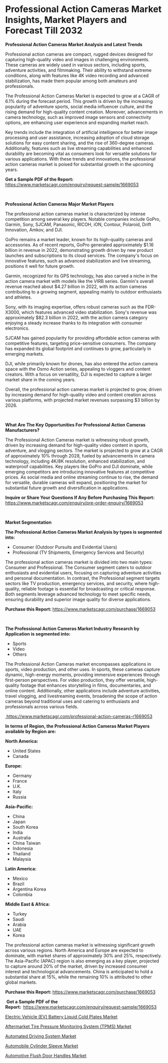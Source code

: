 <p><h1>Professional Action Cameras Market Insights, Market Players and Forecast Till 2032</h1></p><p><strong>Professional Action Cameras Market Analysis and Latest Trends</strong></p>
<p><p>Professional action cameras are compact, rugged devices designed for capturing high-quality video and images in challenging environments. These cameras are widely used in various sectors, including sports, adventure activities, and filmmaking. Their ability to withstand extreme conditions, along with features like 4K video recording and advanced stabilization, has made them popular among both amateurs and professionals.</p><p>The Professional Action Cameras Market is expected to grow at a CAGR of 6.1% during the forecast period. This growth is driven by the increasing popularity of adventure sports, social media influencer culture, and the rising demand for high-quality content creation. Moreover, advancements in camera technology, such as improved image sensors and connectivity options, are enhancing user experience and expanding market reach. </p><p>Key trends include the integration of artificial intelligence for better image processing and user assistance, increasing adoption of cloud storage solutions for easy content sharing, and the rise of 360-degree cameras. Additionally, features such as live streaming capabilities and enhanced durability are becoming vital as consumers look for versatile solutions for various applications. With these trends and innovations, the professional action cameras market is poised for substantial growth in the upcoming years.</p></p>
<p><strong>Get a Sample PDF of the Report:&nbsp;</strong> <a href="https://www.marketscagr.com/enquiry/request-sample/1669053?utm_campaign=2265&utm_medium=2&utm_source=Github&utm_content=ia&utm_term=06022025&utm_id=professional-action-cameras">https://www.marketscagr.com/enquiry/request-sample/1669053</a></p>
<p>&nbsp;</p>
<p><strong>Professional Action Cameras Major Market Players</strong></p>
<p><p>The professional action cameras market is characterized by intense competition among several key players. Notable companies include GoPro, Garmin, Sony, SJCAM, Panasonic, RICOH, iON, Contour, Polaroid, Drift Innovation, Amkov, and DJI. </p><p>GoPro remains a market leader, known for its high-quality cameras and accessories. As of recent reports, GoPro generated approximately $1.16 billion in revenue in 2022, demonstrating growth driven by new product launches and subscriptions to its cloud services. The company's focus on innovative features, such as advanced stabilization and live streaming, positions it well for future growth.</p><p>Garmin, recognized for its GPS technology, has also carved a niche in the action camera market with models like the VIRB series. Garmin's overall revenue reached about $4.27 billion in 2022, with its action cameras contributing to a growing segment, appealing mainly to outdoor enthusiasts and athletes.</p><p>Sony, with its imaging expertise, offers robust cameras such as the FDR-X3000, which features advanced video stabilization. Sony's revenue was approximately $82.3 billion in 2022, with the action camera category enjoying a steady increase thanks to its integration with consumer electronics.</p><p>SJCAM has gained popularity for providing affordable action cameras with competitive features, targeting price-sensitive consumers. The company has expanded its global footprint and continues to grow, particularly in emerging markets.</p><p>DJI, while primarily known for drones, has also entered the action camera space with the Osmo Action series, appealing to vloggers and content creators. With a focus on versatility, DJI is expected to capture a larger market share in the coming years.</p><p>Overall, the professional action cameras market is projected to grow, driven by increasing demand for high-quality video and content creation across various platforms, with projected market revenues surpassing $3 billion by 2026.</p></p>
<p>&nbsp;</p>
<p><strong>What Are The Key Opportunities For Professional Action Cameras Manufacturers?</strong></p>
<p><p>The Professional Action Cameras market is witnessing robust growth, driven by increasing demand for high-quality video content in sports, adventure, and vlogging sectors. The market is projected to grow at a CAGR of approximately 10% through 2028, fueled by advancements in camera technology, including 4K/8K resolution, enhanced stabilization, and waterproof capabilities. Key players like GoPro and DJI dominate, while emerging competitors are introducing innovative features at competitive prices. As social media and online streaming continue to rise, the demand for versatile, durable cameras will expand, positioning the market for substantial future growth and diversification in applications.</p></p>
<p><strong>Inquire or Share Your Questions If Any Before Purchasing This Report:</strong> <a href="https://www.marketscagr.com/enquiry/pre-order-enquiry/1669053?utm_campaign=2265&utm_medium=2&utm_source=Github&utm_content=ia&utm_term=06022025&utm_id=professional-action-cameras">https://www.marketscagr.com/enquiry/pre-order-enquiry/1669053</a></p>
<p>&nbsp;</p>
<p><strong>Market Segmentation</strong></p>
<p><strong>The Professional Action Cameras Market Analysis by types is segmented into:</strong></p>
<p><ul><li>Consumer (Outdoor Pursuits and Evidential Users)</li><li>Professional (TV Shipments, Emergency Services and Security)</li></ul></p>
<p><p>The professional action cameras market is divided into two main types: Consumer and Professional. The Consumer segment caters to outdoor enthusiasts and evidential users, focusing on capturing adventure activities and personal documentation. In contrast, the Professional segment targets sectors like TV production, emergency services, and security, where high-quality, reliable footage is essential for broadcasting or critical response. Both segments leverage advanced technology to meet specific needs, ensuring durability and superior image quality for diverse applications.</p></p>
<p><strong>Purchase this Report:&nbsp;</strong><a href="https://www.marketscagr.com/purchase/1669053?utm_campaign=2265&utm_medium=2&utm_source=Github&utm_content=ia&utm_term=06022025&utm_id=professional-action-cameras">https://www.marketscagr.com/purchase/1669053</a></p>
<p>&nbsp;</p>
<p><strong>The Professional Action Cameras Market Industry Research by Application is segmented into:</strong></p>
<p><ul><li>Sports</li><li>Video</li><li>Others</li></ul></p>
<p><p>The Professional Action Cameras market encompasses applications in sports, video production, and other uses. In sports, these cameras capture dynamic, high-energy moments, providing immersive experiences through first-person perspectives. For video production, they offer versatile, high-quality footage that enhances storytelling in films, documentaries, and online content. Additionally, other applications include adventure activities, travel vlogging, and livestreaming events, broadening the scope of action cameras beyond traditional uses and catering to enthusiasts and professionals across various fields.</p></p>
<p><a href="https://www.marketscagr.com/professional-action-cameras-r1669053?utm_campaign=2265&utm_medium=2&utm_source=Github&utm_content=ia&utm_term=06022025&utm_id=professional-action-cameras">&nbsp;https://www.marketscagr.com/professional-action-cameras-r1669053</a></p>
<p><strong>In terms of Region, the Professional Action Cameras Market Players available by Region are:</strong></p>
<p>
    <p> <strong> North America: </strong>
        <ul>
            <li>United States</li>
            <li>Canada</li>
        </ul>
        </p> 
    <p> <strong> Europe: </strong>
        <ul>
            <li>Germany</li>
            <li>France</li>
            <li>U.K.</li>
            <li>Italy</li>
            <li>Russia</li>
        </ul>
        </p> 
    <p> <strong> Asia-Pacific: </strong>
        <ul>
            <li>China</li>
            <li>Japan</li>
            <li>South Korea</li>
            <li>India</li>
            <li>Australia</li>
            <li>China Taiwan</li>
            <li>Indonesia</li>
            <li>Thailand</li>
            <li>Malaysia</li>
        </ul>
        </p> 
    <p> <strong> Latin America: </strong>
        <ul>
            <li>Mexico</li>
            <li>Brazil</li>
            <li>Argentina Korea</li>
            <li>Colombia</li>
        </ul>
        </p> 
    <p> <strong> Middle East & Africa: </strong>
        <ul>
            <li>Turkey</li>
            <li>Saudi</li>
            <li>Arabia</li>
            <li>UAE</li>
            <li>Korea</li>
        </ul>
    </p>
    </p>
<p><p>The professional action cameras market is witnessing significant growth across various regions. North America and Europe are expected to dominate, with market shares of approximately 30% and 25%, respectively. The Asia-Pacific (APAC) region is also emerging as a key player, projected to capture around 20% of the market, driven by increased consumer interest and technological advancements. China is anticipated to hold a substantial share at 15%, while the remaining 10% is attributed to other global markets.</p></p>
<p><strong>Purchase this Report: </strong><a href="https://www.marketscagr.com/purchase/1669053?utm_campaign=2265&utm_medium=2&utm_source=Github&utm_content=ia&utm_term=06022025&utm_id=professional-action-cameras">https://www.marketscagr.com/purchase/1669053</a></p>
<p>&nbsp;<strong>Get a Sample PDF of the Report:&nbsp;&nbsp;</strong><a href="https://www.marketscagr.com/enquiry/request-sample/1669053?utm_campaign=2265&utm_medium=2&utm_source=Github&utm_content=ia&utm_term=06022025&utm_id=professional-action-cameras">https://www.marketscagr.com/enquiry/request-sample/1669053</a></p>
<p><strong></strong></p>
<p><p><a href="https://www.linkedin.com/pulse/global-electric-vehicle-ev-battery-liquid-cold-plates-market-3nvjc?utm_campaign=2265&utm_medium=2&utm_source=Github&utm_content=ia&utm_term=06022025&utm_id=professional-action-cameras">Electric Vehicle (EV) Battery Liquid Cold Plates Market</a></p><p><a href="https://www.linkedin.com/pulse/aftermarket-tire-pressure-monitoring-system-tpms-market-evolution-plbyc?utm_campaign=2265&utm_medium=2&utm_source=Github&utm_content=ia&utm_term=06022025&utm_id=professional-action-cameras">Aftermarket Tire Pressure Monitoring System (TPMS) Market</a></p><p><a href="https://www.linkedin.com/pulse/comprehensive-analysis-automated-driving-system-market-b0h8e?utm_campaign=2265&utm_medium=2&utm_source=Github&utm_content=ia&utm_term=06022025&utm_id=professional-action-cameras">Automated Driving System Market</a></p><p><a href="https://www.linkedin.com/pulse/deep-dive-automobile-cylinder-sleeve-market-growth-149-dsvoe?utm_campaign=2265&utm_medium=2&utm_source=Github&utm_content=ia&utm_term=06022025&utm_id=professional-action-cameras">Automobile Cylinder Sleeve Market</a></p><p><a href="https://www.linkedin.com/pulse/automotive-flush-door-handles-industry-sector-market-dynamics-oufae?utm_campaign=2265&utm_medium=2&utm_source=Github&utm_content=ia&utm_term=06022025&utm_id=professional-action-cameras">Automotive Flush Door Handles Market</a></p></p>